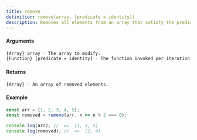 ```yaml
---
title: remove
definition: remove(array, [predicate = identity])
description: Removes all elements from an array that satisfy the predicate and returns an array with the removed elements.
---
```



#### Arguments


```bash
{Array} array - The array to modify.
{Function} [predicate = identity] - The function invoked per iteration.
```


#### Returns


```bash
{Array} - An array of removed elements.
```


#### Example


```ts
const arr = [1, 2, 3, 4, 5];
const removed = remove(arr, n => n % 2 === 0);

console.log(arr); //  =>  [1, 3, 5]
console.log(removed); //  =>  [2, 4]
```